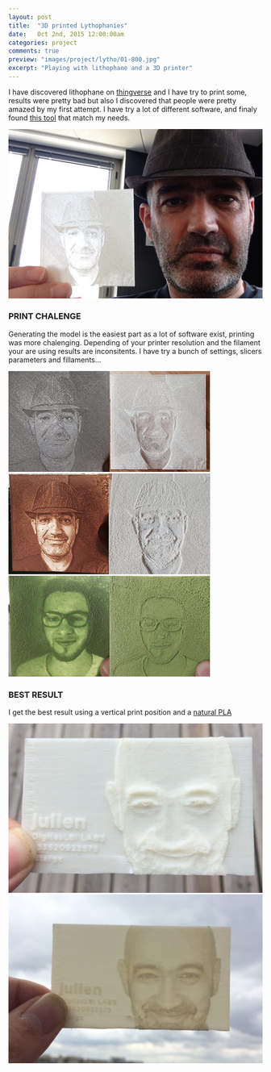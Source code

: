 ```yaml
---
layout: post
title:  "3D printed Lythophanies"
date: 	Oct 2nd, 2015 12:00:00am
categories: project
comments: true
preview: "images/project/lytho/01-800.jpg"
excerpt: "Playing with lithophane and a 3D printer"
---
```


I have discovered lithophane on [thingverse](http://www.thingiverse.com/thing:74322) and I have try to print some, results were pretty bad but also I discovered that people were pretty amazed by my first attempt.
I have try a lot of different software, and finaly found [this tool](http://3dp.rocks/lithophane/) that match my needs.

![Lythophanie](/images/project/lytho/poc.jpg)

### PRINT CHALENGE

Generating the model is the easiest part as a lot of software exist, printing was more chalenging. Depending of your printer resolution and the filament your are using results are inconsitents.
I have try a bunch of settings, slicers parameters and fillaments...



<div class="uk-grid" data-uk-grid-margin="">
    <div class="uk-width-large-1-3 uk-width-medium-1-2 uk-width-small-1-1">
         <img src="/images/project/lytho/exp0.jpg" class="uk-responsive-width">
    </div>
    <div class="uk-width-large-1-3 uk-width-medium-1-2 uk-width-small-1-1">
         <img src="/images/project/lytho/exp1.jpg" class="uk-responsive-width">
    </div>
    <div class="uk-width-large-1-3 uk-width-medium-1-2 uk-width-small-1-1">
         <img src="/images/project/lytho/exp2.jpg" class="uk-responsive-width">
    </div>
</div>



### BEST RESULT

I get the best result using a vertical print position and a [natural PLA](https://www.matterhackers.com/store/3d-printer-filament/175mm-pla-filament-natural-1-kg) 

<div class="uk-grid" data-uk-grid-margin="">
    <div class="uk-width-large-1-2 uk-width-medium-1-2 uk-width-small-1-1">
         <img src="/images/project/lytho/02.jpg" class="uk-responsive-width">
    </div>
    <div class="uk-width-large-1-2 uk-width-medium-1-2 uk-width-small-1-1">
         <img src="/images/project/lytho/01.jpg" class="uk-responsive-width">
    </div>
</div>








